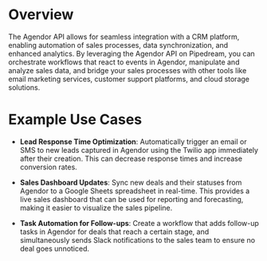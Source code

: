 # Overview

The Agendor API allows for seamless integration with a CRM platform, enabling automation of sales processes, data synchronization, and enhanced analytics. By leveraging the Agendor API on Pipedream, you can orchestrate workflows that react to events in Agendor, manipulate and analyze sales data, and bridge your sales processes with other tools like email marketing services, customer support platforms, and cloud storage solutions.

# Example Use Cases

- **Lead Response Time Optimization**: Automatically trigger an email or SMS to new leads captured in Agendor using the Twilio app immediately after their creation. This can decrease response times and increase conversion rates.

- **Sales Dashboard Updates**: Sync new deals and their statuses from Agendor to a Google Sheets spreadsheet in real-time. This provides a live sales dashboard that can be used for reporting and forecasting, making it easier to visualize the sales pipeline.

- **Task Automation for Follow-ups**: Create a workflow that adds follow-up tasks in Agendor for deals that reach a certain stage, and simultaneously sends Slack notifications to the sales team to ensure no deal goes unnoticed.
